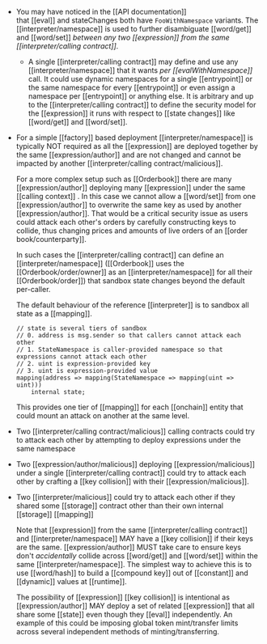 - You may have noticed in the [[API documentation]] that [[eval]] and stateChanges both have `FooWithNamespace` variants. The [[interpreter/namespace]] is used to further disambiguate [[word/get]] and [[word/set]] *between any two [[expression]] from the same [[interpreter/calling contract]]*.
	- A single [[interpreter/calling contract]] may define and use any [[interpreter/namespace]] that it wants _per [[evalWithNamespace]]_ call. It could use dynamic namespaces for a single [[entrypoint]] or the same namespace for every [[entrypoint]] or even assign a namespace per [[entrypoint]] or anything else. It is arbitrary and up to the [[interpreter/calling contract]] to define the security model for the [[expression]] it runs with respect to [[state changes]] like [[word/get]] and [[word/set]].
- For a simple [[factory]] based deployment [[interpreter/namespace]] is typically NOT required as all the [[expression]] are deployed together by the same [[expression/author]] and are not changed and cannot be impacted by another [[interpreter/calling contract/malicious]].
  
  For a more complex setup such as [[Orderbook]] there are many [[expression/author]] deploying many [[expression]] under the same [[calling context]] . In this case we cannot allow a [[word/set]] from one [[expression/author]] to overwrite the same key as used by another [[expression/author]]. That would be a critical security issue as users could attack each other's orders by carefully constructing keys to collide, thus changing prices and amounts of live orders of an [[order book/counterparty]].
  
  In such cases the [[interpreter/calling contract]] can define an [[interpreter/namespace]] ([[Orderbook]] uses the [[Orderbook/order/owner]] as an [[interpreter/namespace]] for all their [[Orderbook/order]]) that sandbox state changes beyond the default per-caller.
  
  The default behaviour of the reference [[interpreter]] is to sandbox all state as a [[mapping]].
  
  ```solidity
  // state is several tiers of sandbox
  // 0. address is msg.sender so that callers cannot attack each other
  // 1. StateNamespace is caller-provided namespace so that expressions cannot attack each other
  // 2. uint is expression-provided key
  // 3. uint is expression-provided value
  mapping(address => mapping(StateNamespace => mapping(uint => uint)))
      internal state;
  ```
  
  This provides one tier of [[mapping]] for each [[onchain]] entity that could mount an attack on another at the same level.
- Two [[interpreter/calling contract/malicious]] calling contracts could try to attack each other by attempting to deploy expressions under the same namespace
- Two [[expression/author/malicious]] deploying [[expression/malicious]] under a single [[interpreter/calling contract]] could try to attack each other by crafting a [[key collision]] with their [[expression/malicious]].
- Two [[interpreter/malicious]] could try to attack each other if they shared some [[storage]] contract other than their own internal [[storage]] [[mapping]]
  
  Note that [[expression]] from the same [[interpreter/calling contract]] and [[interpreter/namespace]] MAY have a [[key collision]] if their keys are the same. [[expression/author]] MUST take care to ensure keys don't _accidentally_ collide across [[word/get]] and [[word/set]] within the same [[interpreter/namespace]]. The simplest way to achieve this is to use [[word/hash]] to build a [[compound key]] out of [[constant]] and [[dynamic]] values at [[runtime]].
  
  The possibility of [[expression]] [[key collision]] is intentional as [[expression/author]] MAY deploy a set of related [[expression]] that all share some [[state]] even though they [[eval]] independently. An example of this could be imposing global token mint/transfer limits across several independent methods of minting/transferring.
